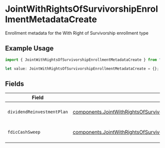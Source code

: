 # JointWithRightsOfSurvivorshipEnrollmentMetadataCreate

Enrollment metadata for the With Right of Survivorship enrollment type

## Example Usage

```typescript
import { JointWithRightsOfSurvivorshipEnrollmentMetadataCreate } from "@apexfintechsolutions/ascend-sdk/models/components";

let value: JointWithRightsOfSurvivorshipEnrollmentMetadataCreate = {};
```

## Fields

| Field                                                                                                                                                                                                | Type                                                                                                                                                                                                 | Required                                                                                                                                                                                             | Description                                                                                                                                                                                          | Example                                                                                                                                                                                              |
| ---------------------------------------------------------------------------------------------------------------------------------------------------------------------------------------------------- | ---------------------------------------------------------------------------------------------------------------------------------------------------------------------------------------------------- | ---------------------------------------------------------------------------------------------------------------------------------------------------------------------------------------------------- | ---------------------------------------------------------------------------------------------------------------------------------------------------------------------------------------------------- | ---------------------------------------------------------------------------------------------------------------------------------------------------------------------------------------------------- |
| `dividendReinvestmentPlan`                                                                                                                                                                           | [components.JointWithRightsOfSurvivorshipEnrollmentMetadataCreateDividendReinvestmentPlan](../../models/components/jointwithrightsofsurvivorshipenrollmentmetadatacreatedividendreinvestmentplan.md) | :heavy_minus_sign:                                                                                                                                                                                   | Option to auto-enroll in Dividend Reinvestment; defaults to DIVIDEND_REINVESTMENT_ENROLL                                                                                                             | DIVIDEND_REINVESTMENT_ENROLL                                                                                                                                                                         |
| `fdicCashSweep`                                                                                                                                                                                      | [components.JointWithRightsOfSurvivorshipEnrollmentMetadataCreateFdicCashSweep](../../models/components/jointwithrightsofsurvivorshipenrollmentmetadatacreatefdiccashsweep.md)                       | :heavy_minus_sign:                                                                                                                                                                                   | Option to auto-enroll in FDIC cash sweep; defaults to FDIC_CASH_SWEEP_ENROLL                                                                                                                         | FDIC_CASH_SWEEP_ENROLL                                                                                                                                                                               |